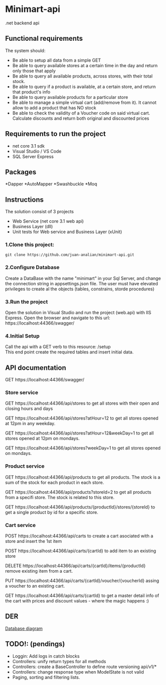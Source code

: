 # Minimart-api
.net backend api

## Functional requirements
The system should:
* Be able to setup all data from a simple GET
* Be able to query available stores at a certain time in the day and return only those that apply 
* Be able to query all available products, across stores, with their total stock.
* Be able to query if a product is available, at a certain store, and return that product's info
* Be able to query available products for a particular store
* Be able to manage a simple virtual cart (add/remove from it). It cannot allow to add a product that has NO stock
* Be able to check the validity of a Voucher code on said virtual cart. Calculate discounts and return both original and discounted prices

## Requirements to run the project
* net core 3.1 sdk
* Visual Studio / VS Code
* SQL Server Express

## Packages
*Dapper
*AutoMapper
*Swashbuckle 
*Moq 

## Instructions 
The solution consist of 3 projects
* Web Service (net core 3.1 web api)
* Business Layer  (dll)
* Unit tests for Web service and Business Layer (xUnit)

### 1.Clone this project:
```
git clone https://github.com/juan-analian/minimart-api.git
```

### 2.Configure Database 
Create a DataBase with the name "minimart" in your Sql Server, and change the connection string in appsettings.json file. 
The user must have elevated privileges to create al the objects (tables, constrains, storde procedures)

### 3.Run the project
Open the solution in Visual Studio and run the project (web.api) with IIS Express.
Open the browser and navigate to this url: https://localhost:44366/swagger/

### 4.Initial Setup
Call the api with a GET verb to this resource: /setup  
This end point create the required tables and insert initial data.

## API documentation

GET https://localhost:44366/swagger/

### Store service
GET https://localhost:44366/api/stores to get all stores with their open and closing hours and days

GET https://localhost:44366/api/stores?atHour=12 to get all stores opened at 12pm in any weekday.

GET https://localhost:44366/api/stores?atHour=12&weekDay=1 to get all stores opened at 12pm on mondays.

GET https://localhost:44366/api/stores?weekDay=1 to get all stores opened on mondays.


### Product service
GET https://localhost:44366/api/products to get all products. The stock is a sum of the stock for each product in each store.

GET https://localhost:44366/api/products?storeId=2 to get all products from a specifi store. The stock is related to this store.

GET https://localhost:44366/api/products/{productId}/stores/{storeId} to get a single product by id for a specific store.


### Cart service
POST https://localhost:44366/api/carts to create a cart asociated with a store and insert the 1st item

POST https://localhost:44366/api/carts/{cartId} to add item to an existing store

DELETE https://localhost:44366/api/carts/{cartId}/items/{productId} remove existing item from a cart.

PUT https://localhost:44366/api/carts/{cartId}/voucher/{voucherId} assing a voucher to an existing cart.

GET https://localhost:44366/api/carts/{cartId} to get a master detail info of the cart with prices and discount values - where the magic happens :)


## DER
[Database diagram](https://raw.githubusercontent.com/juan-analian/minimart-api/main/der.png)
 
## TODO!: (pendings)
* Loggin: Add logs in catch blocks
* Controllers: unify return types for all methods
* Controllers: create a BaseController to define route versioning  api/v1/*
* Controllers: change response type when ModelState is not valid
* Paging, sorting and filtering lists.
